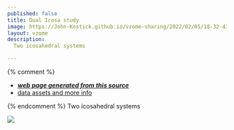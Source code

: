 ```yaml
---
published: false
title: Dual Icosa study
image: https://John-Kostick.github.io/vzome-sharing/2022/02/05/18-32-43-Dual-Icosa-study/Dual-Icosa-study.png
layout: vzome
description:
  Two icosahedral systems

---
```


{% comment %}
 - [***web page generated from this source***][post]
 - [data assets and more info][github]

[post]: <https://John-Kostick.github.io/vzome-sharing/2022/02/05/Dual-Icosa-study-18-32-43.html>
[github]: <https://github.com/John-Kostick/vzome-sharing/tree/main/2022/02/05/18-32-43-Dual-Icosa-study/>
{% endcomment %}
 Two icosahedral systems

<vzome-viewer style="width: 100%; height: 100vh;"
       src="https://John-Kostick.github.io/vzome-sharing/2022/02/05/18-32-43-Dual-Icosa-study/Dual-Icosa-study.vZome" >
  <img src="https://John-Kostick.github.io/vzome-sharing/2022/02/05/18-32-43-Dual-Icosa-study/Dual-Icosa-study.png" />
</vzome-viewer>
